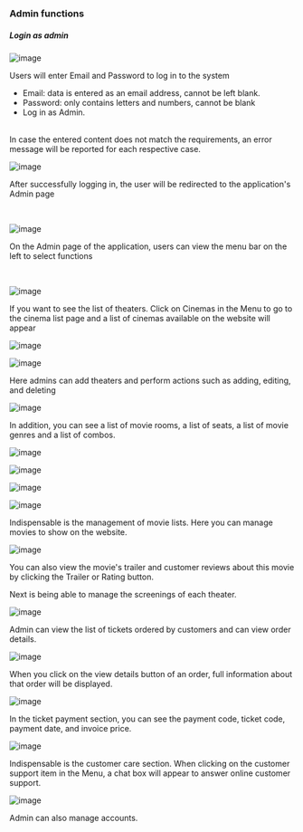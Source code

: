 <h3><strong>Admin functions</strong></h3>

<h5><strong>Login as admin</strong></h5>

![image](https://github.com/user-attachments/assets/422dab62-d373-4641-b516-a9a220508563)

Users will enter Email and Password to log in to the system
<ul>
<li>Email: data is entered as an email address, cannot be left blank.</li>
<li>Password: only contains letters and numbers, cannot be blank</li>
<li>Log in as Admin.</li>
</ul> <br>
In case the entered content does not match the requirements, an error message will be reported for each respective case.

![image](https://github.com/user-attachments/assets/861e41fc-2a0a-4d84-afbc-2ec0069a0ebd)

<p>After successfully logging in, the user will be redirected to the application's Admin page</p> <br>

![image](https://github.com/user-attachments/assets/14fbfc24-37c5-4e50-900c-122c416c13fc)


<p>On the Admin page of the application, users can view the menu bar on the left to select functions</p> <br>

![image](https://github.com/user-attachments/assets/bea36dd1-934d-478b-be22-330c6bcd5709)

<p>If you want to see the list of theaters. Click on Cinemas in the Menu to go to the cinema list page and a list of cinemas available on the website will appear</p>

![image](https://github.com/user-attachments/assets/a272f66b-dad0-409b-8f14-3c27c4bb4b90)


![image](https://github.com/user-attachments/assets/7c112985-ea89-45f7-8c26-db1a7e90560a)

<p>Here admins can add theaters and perform actions such as adding, editing, and deleting</p>

![image](https://github.com/user-attachments/assets/9d670040-36f4-49b3-a776-bc7c9a826b0c)

<p>In addition, you can see a list of movie rooms, a list of seats, a list of movie genres and a list of combos.</p>

![image](https://github.com/user-attachments/assets/36a5df55-af6b-4786-a939-86c207624beb)

![image](https://github.com/user-attachments/assets/21a6a1a4-0eea-4997-becf-c069620f6a6d)

![image](https://github.com/user-attachments/assets/bb07ded2-cff4-4936-b6e5-1dc02692e2e4)

![image](https://github.com/user-attachments/assets/e402616f-9082-4571-89c0-5711efaebbb5)

<p>Indispensable is the management of movie lists. Here you can manage movies to show on the website.</p>

![image](https://github.com/user-attachments/assets/8b994c04-3809-4c43-a236-83f4b317b24c)

<p>You can also view the movie's trailer and customer reviews about this movie by clicking the Trailer or Rating button.</p> 

<p>Next is being able to manage the screenings of each theater.</p>

![image](https://github.com/user-attachments/assets/1536fae3-0634-497c-b314-7b25bae46cd3)

<p>Admin can view the list of tickets ordered by customers and can view order details.</p>

![image](https://github.com/user-attachments/assets/8ec9971c-f201-4aa0-b5c1-55a28b586eaf)

<p>When you click on the view details button of an order, full information about that order will be displayed.</p>

![image](https://github.com/user-attachments/assets/1e453552-9f89-4d74-9733-870666398797)

<p>In the ticket payment section, you can see the payment code, ticket code, payment date, and invoice price.</p>

![image](https://github.com/user-attachments/assets/d0d9e84a-f944-40ea-abf6-62ca73ac344c)

<p>Indispensable is the customer care section. When clicking on the customer support item in the Menu, a chat box will appear to answer online customer support.</p>

![image](https://github.com/user-attachments/assets/05464ebe-877e-4b74-b3d8-1854ce3b97d2)

<p>Admin can also manage accounts.</p>
